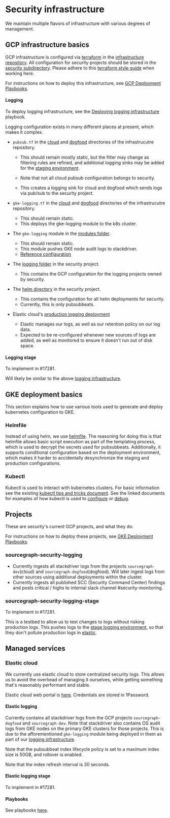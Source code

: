 # Security infrastructure

We maintain multiple flavors of infrastructure with various degrees of management.

## GCP infrastructure basics

GCP infrastructure is configured via [terraform](https://www.terraform.io/) in the [infrastructure repository](https://github.com/sourcegraph/infrastructure/). All configuration for security projects should be stored in the [security subdirectory](https://github.com/sourcegraph/infrastructure/tree/main/security). Please adhere to this [terraform style guide](https://docs.sourcegraph.com/dev/background-information/languages/terraform) when working here.

For instructions on how to deploy this infrastructure, see [GCP Deployment Playbooks](./playbooks.md#gcp-deployment-playbooks).

#### Logging

To deploy logging infrastructure, see the [Deploying logging infrastructure](./playbooks.md#deploying-logging-infrastructure) playbook.

Logging configuration exists in many different places at present, which makes it complex.

- `pubsub.tf` in the [cloud](https://github.com/sourcegraph/infrastructure/blob/main/cloud/pubsub.tf) and [dogfood](https://github.com/sourcegraph/infrastructure/blob/main/dogfood/pubsub.tf) directories of the infrastrucutre repository.

  - This should remain mostly static, but the filter may change as filtering rules are refined, and additional logging sinks may be added for the [staging environment](#logging-stage).

  - Note that not all cloud pubsub configuration belongs to security.
  - This creates a logging sink for cloud and dogfood which sends logs via pub/sub to the security project.

- `gke-logging.tf` in the [cloud](https://github.com/sourcegraph/infrastructure/blob/main/cloud/pubsub.tf) and [dogfood](https://github.com/sourcegraph/infrastructure/blob/main/dogfood/pubsub.tf) directories of the infrastrucutre repository.

  - This should remain static.
  - This deploys the gke-logging module to the k8s cluster.

- The `gke-logging` module in the [modules folder](https://github.com/sourcegraph/infrastructure/tree/main/modules/gke-logging).

  - This should remain static.
  - This module pushes GKE node audit logs to stackdriver.
  - [Reference configuration](https://github.com/GoogleCloudPlatform/k8s-node-tools/blob/master/os-audit/cos-auditd-logging.yaml)

- The [logging folder](https://github.com/sourcegraph/infrastructure/tree/main/security/logging) in the security project.

  - This contains the GCP configuration for the logging projects owned by security.

- The [helm directory](https://github.com/sourcegraph/infrastructure/tree/main/security/logging/helm/) in the security project.

  - This contains the configuration for all helm deployments for security.
  - Currently, this is only pubsubbeats.

- Elastic cloud's [production logging deployment](#elastic-logging)

  - Elastic manages our logs, as well as our retention policy on our log data.
  - Expected to be re-configured whenever new sources of logs are added, as well as monitored to ensure it doesn't run out of disk space.

#### Logging stage

To implement in #17281.

Will likely be similar to the above [logging infrastructure](#logging).

## GKE deployment basics

This section explains how to use various tools used to generate and deploy kubernetes configuration to GKE.

### Helmfile

Instead of using helm, we use [helmfile](https://github.com/roboll/helmfile). The reasoning for doing this is that helmfile allows basic script execution as part of the templating process, which is used to decrypt the secrets used for pubsubbeats. Additionally, it supports conditional configuration based on the deployment environment, which makes it harder to accidentally desynchronize the staging and production configurations.

### Kubectl

Kubectl is used to interact with kubernetes clusters. For basic information see the existing [kubectl tips and tricks document](../../../deployments/kubernetes.md). See the linked documents for examples of how kubectl is used to [configure](./playbooks.md#gke-deployment-playbooks) or [debug](./playbooks.md#debugging-logging).

## Projects

These are security's current GCP projects, and what they do.

For instructions on how to deploy these projects, see [GKE Deployment Playbooks](./playbooks.md#gke-deployment-playbooks).

### sourcegraph-security-logging

- Currently ingests all stackdriver logs from the projects `sourcegraph-dev`(cloud) and `sourcegraph-dogfood`(dogfood). Will later ingest logs from other sources using additional deployments within the cluster.
- Currently ingests all published SCC (Security Command Center) findings and posts critical / highs to internal slack channel #security-monitoring.

### sourcegraph-security-logging-stage

To implement in #17281.

This is a testbed to allow us to test changes to logs without risking production logs. This pushes logs to the [stage logging environment](#elastic-logging-stage), so that they don't pollute production logs in [elastic](#elastic-cloud).

## Managed services

### Elastic cloud

We currently use elastic cloud to store centralized security logs. This allows us to avoid the overhead of managing it ourselves, while getting something that's reasonably performant and stable.

Elastic cloud web portal is [here](https://cloud.elastic.co/home). Credentials are stored in 1Password.

#### Elastic logging

Currently contains all stackdriver logs from the GCP projects `sourcegraph-dogfood` and `sourcegraph-dev`. Note that stackdriver also contains OS audit logs from GKE nodes on the primary GKE clusters for those projects. This is due to the afforementioned `gke-logging` module being deployed in them as part of our [logging infrastructure](#logging).

Note that the pubsubbeat index lifecycle policy is set to a maximum index size is 50GB, and rollover is enabled.

Note that the index refresh interval is 30 seconds.

#### Elastic logging stage

To implement in #17281.

#### Playbooks

See playbooks [here](playbooks.md).
